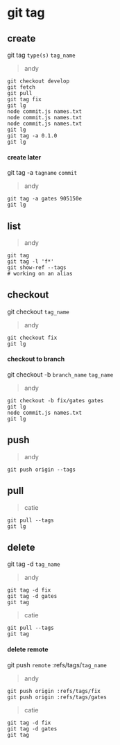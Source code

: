 # git tag

## create

git tag `type(s)` `tag_name`

> andy
```
git checkout develop
git fetch
git pull
git tag fix
git lg
node commit.js names.txt
node commit.js names.txt
node commit.js names.txt
git lg
git tag -a 0.1.0
git lg
```

#### create later

git tag -a `tagname` `commit`

> andy
```
git tag -a gates 905150e
git lg
```

## list

> andy
```
git tag
git tag -l 'f*'
git show-ref --tags
# working on an alias
```

## checkout

git checkout `tag_name`

> andy
```
git checkout fix
git lg
```

#### checkout to branch

git checkout -b `branch_name` `tag_name`

> andy
```
git checkout -b fix/gates gates
git lg
node commit.js names.txt
git lg
```

## push

> andy
```
git push origin --tags
```

## pull

> catie
```
git pull --tags
git lg
```

## delete

git tag -d `tag_name`

> andy
```
git tag -d fix
git tag -d gates
git tag
```

> catie
```
git pull --tags
git tag
```

#### delete remote

git push `remote` :refs/tags/`tag_name`

> andy
```
git push origin :refs/tags/fix
git push origin :refs/tags/gates
```

> catie
```
git tag -d fix
git tag -d gates
git tag
```
